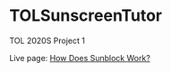 # TOLSunscreenTutor

TOL 2020S Project 1

Live page: [How Does Sunblock Work?](https://es2mac.github.io/TOLSunscreenTutor/)
